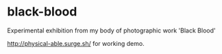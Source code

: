 # black-blood
Experimental exhibition from my body of photographic work 'Black Blood'

http://physical-able.surge.sh/ for working demo.
